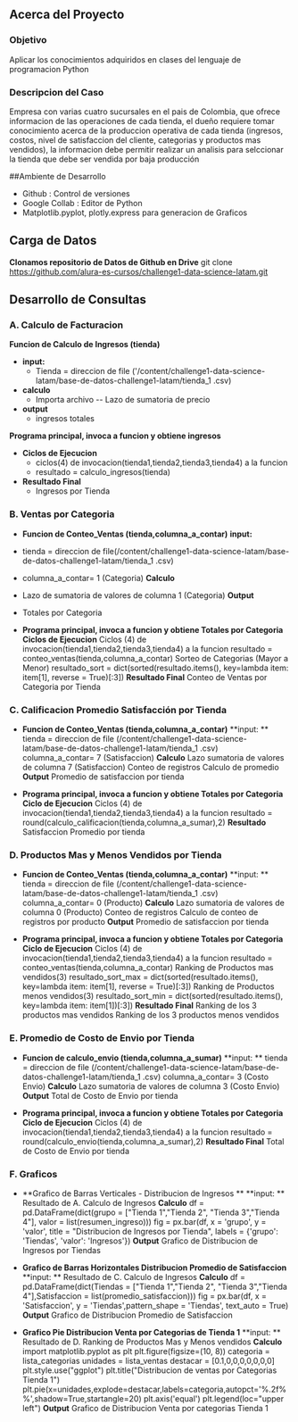 ## Acerca del Proyecto
### Objetivo
<p>Aplicar los conocimientos adquiridos en clases del lenguaje de programacion Python </p>

### Descripcion del Caso
<p>
Empresa con varias cuatro sucursales en el pais de Colombia, que ofrece informacion de las operaciones de cada tienda, el dueño requiere tomar conocimiento acerca de la produccion operativa de cada tienda (ingresos, costos, nivel de satisfaccion del cliente, categorias y productos mas vendidos), la informacion debe permitir realizar un analisis para selccionar la tienda que debe ser vendida por baja producción 
</p>

##Ambiente de Desarrollo
- Github : Control de versiones
- Google Collab : Editor de Python
- Matplotlib.pyplot, plotly.express  para generacion de Graficos

## Carga de Datos
**Clonamos repositorio de Datos de Github en Drive**
git clone https://github.com/alura-es-cursos/challenge1-data-science-latam.git

## Desarrollo de Consultas
### A. Calculo de Facturacion
**Funcion de Calculo de Ingresos (tienda)**
+ **input:**
  + Tienda = direccion de file ('/content/challenge1-data-science-latam/base-de-datos-challenge1-latam/tienda_1 .csv)
+ **calculo**
  + Importa archivo
-- Lazo de sumatoria de precio
+ **output**
  + ingresos totales

**Programa principal, invoca a funcion y obtiene ingresos**
+ **Ciclos de Ejecucion**
  + ciclos(4) de invocacion(tienda1,tienda2,tienda3,tienda4) a la funcion
  + resultado = calculo_ingresos(tienda)
+ **Resultado Final**
  + Ingresos por Tienda

### B. Ventas por Categoria
- **Funcion de Conteo_Ventas (tienda,columna_a_contar)**
**input:**
- tienda = direccion de file(/content/challenge1-data-science-latam/base-de-datos-challenge1-latam/tienda_1 .csv)
- columna_a_contar= 1 (Categoria)
**Calculo**
- Lazo de sumatoria de valores de columna 1 (Categoria)
**Output**
- Totales por Categoria

- **Programa principal, invoca a funcion y obtiene Totales por Categoria**
**Ciclos de Ejecucion**
Ciclos (4) de invocacion(tienda1,tienda2,tienda3,tienda4) a la funcion
resultado = conteo_ventas(tienda,columna_a_contar)
Sorteo de Categorias (Mayor a Menor)
resultado_sort = dict(sorted(resultado.items(), key=lambda item: item[1], reverse = True)[:3])
**Resultado Final**
Conteo de Ventas por Categoria por Tienda

### C. Calificacion Promedio Satisfacción  por Tienda
- **Funcion de Conteo_Ventas (tienda,columna_a_contar)**
**input: **
tienda = direccion de file (/content/challenge1-data-science-latam/base-de-datos-challenge1-latam/tienda_1 .csv)
columna_a_contar= 7 (Satisfaccion)
**Calculo**
Lazo 
sumatoria de valores de columna 7 (Satisfaccion)
Conteo de registros
Calculo de promedio
**Output**
Promedio de satisfaccion por tienda

- **Programa principal, invoca a funcion y obtiene Totales por Categoria**
**Ciclo de Ejecucion**
Ciclos (4) de invocacion(tienda1,tienda2,tienda3,tienda4) a la funcion
resultado = round(calculo_calificacion(tienda,columna_a_sumar),2)
**Resultado**
Satisfaccion Promedio  por tienda

### D. Productos Mas y Menos Vendidos  por Tienda
- **Funcion de Conteo_Ventas (tienda,columna_a_contar)**
**input: **
tienda = direccion de file (/content/challenge1-data-science-latam/base-de-datos-challenge1-latam/tienda_1 .csv)
columna_a_contar= 0 (Producto)
**Calculo**
Lazo 
sumatoria de valores de columna 0 (Producto)
Conteo de registros
Calculo de conteo de registros por producto
**Output**
Promedio de satisfaccion por tienda

- **Programa principal, invoca a funcion y obtiene Totales por Categoria**
**Ciclo de Ejecucion**
Ciclos (4) de invocacion(tienda1,tienda2,tienda3,tienda4) a la funcion
resultado = conteo_ventas(tienda,columna_a_contar)
Ranking de Productos mas vendidos(3)
resultado_sort_max = dict(sorted(resultado.items(), key=lambda item: item[1], reverse = True)[:3])
Ranking de Productos menos vendidos(3)
resultado_sort_min = dict(sorted(resultado.items(), key=lambda item: item[1])[:3])
**Resultado Final**
Ranking de los 3 productos mas vendidos
Ranking de los 3 productos menos vendidos

### E. Promedio de Costo de Envio  por Tienda
- **Funcion de calculo_envio (tienda,columna_a_sumar)**
**input: **
tienda = direccion de file (/content/challenge1-data-science-latam/base-de-datos-challenge1-latam/tienda_1 .csv)
columna_a_contar= 3 (Costo Envio)
**Calculo**
Lazo 
sumatoria de valores de columna 3 (Costo Envio)
**Output**
Total de Costo de Envio por tienda

- **Programa principal, invoca a funcion y obtiene Totales por Categoria**
**Ciclo de Ejecucion**
Ciclos (4) de invocacion(tienda1,tienda2,tienda3,tienda4) a la funcion
resultado = round(calculo_envio(tienda,columna_a_sumar),2)
**Resultado Final**
		Total de Costo de Envio por tienda

### F. Graficos
- **Grafico de Barras Verticales - Distribucion de  Ingresos **
**input: **
Resultado de A. Calculo de Ingresos
**Calculo**
df = pd.DataFrame(dict(grupo = ["Tienda 1","Tienda 2", "Tienda 3","Tienda 4"], valor = list(resumen_ingreso)))
fig = px.bar(df, x = 'grupo', y = 'valor',
             title = "Distribucion de Ingresos por Tienda",
             labels = {'grupo': 'Tiendas', 'valor': 'Ingresos'})
**Output**
Grafico de Distribucion de Ingresos por Tiendas

- **Grafico de Barras Horizontales Distribucion Promedio de Satisfaccion**
**input: **
Resultado de C. Calculo de Ingresos
**Calculo**
df = pd.DataFrame(dict(Tiendas = ["Tienda 1","Tienda 2", "Tienda 3","Tienda 4"],Satisfaccion = list(promedio_satisfaccion)))
fig = px.bar(df, x = 'Satisfaccion', y = 'Tiendas',pattern_shape = 'Tiendas', text_auto = True)
**Output**
Grafico de Distribucion Promedio de Satisfaccion

- **Grafico Pie  Distribucion Venta por Categorias de Tienda 1**
**input: **
Resultado de D. Ranking de Productos Mas y Menos vendidos
**Calculo**
import matplotlib.pyplot as plt
plt.figure(figsize=(10, 8))
categoria = lista_categorias
unidades = lista_ventas
destacar = [0.1,0,0,0,0,0,0,0]
plt.style.use("ggplot")
plt.title("Distribucion de ventas por Categorias Tienda 1")
plt.pie(x=unidades,explode=destacar,labels=categoria,autopct='%.2f%%',shadow=True,startangle=20)
plt.axis('equal')
plt.legend(loc="upper left")
**Output**
Grafico de Distribucion Venta por categorias Tienda 1
